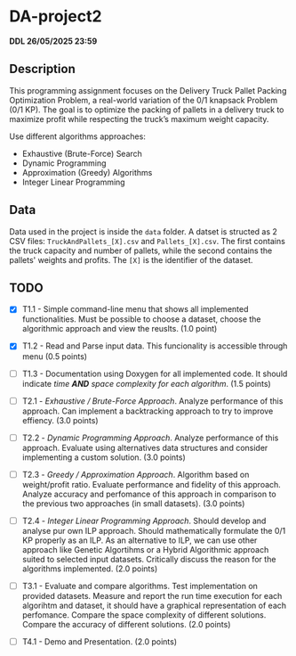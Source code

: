 # DA-project2

**DDL 26/05/2025 23:59**

## Description
This programming assignment focuses on the Delivery Truck Pallet Packing Optimization Problem, a real-world variation of the 0/1 knapsack Problem (0/1 KP). The goal is to optimize the packing of pallets in a delivery truck to maximize profit while respecting the truck’s maximum weight capacity.

Use different algorithms approaches:
- Exhaustive (Brute-Force) Search
- Dynamic Programming
- Approximation (Greedy) Algorithms
- Integer Linear Programming

## Data
Data used in the project is inside the `data` folder. A datset is structed as 2 CSV files: `TruckAndPallets_[X].csv` and `Pallets_[X].csv`. The first contains the truck capacity and number of pallets, while the second contains the pallets' weights and profits. The `[X]` is the identifier of the dataset.

## TODO
- [X] T1.1 - Simple command-line menu that shows all implemented functionalities. Must be possible to choose a dataset, choose the algorithmic approach and view the reuslts. (1.0 point)
- [X] T1.2 - Read and Parse input data. This funcionality is accessible through menu (0.5 points)
- [ ] T1.3 - Documentation using Doxygen for all implemented code. It should indicate *time **AND** space complexity for each algorithm*. (1.5 points)

- [ ] T2.1 - *Exhaustive / Brute-Force Approach*. Analyze performance of this approach. Can implement a backtracking approach to try to improve effiency. (3.0 points)
- [ ] T2.2 - *Dynamic Programming Approach*. Analyze performance of this approach. Evaluate using alternatives data structures and consider implementing a custom solution. (3.0 points)
- [ ] T2.3 - *Greedy / Approximation Approach*. Algorithm based on weight/profit ratio. Evaluate performance and fidelity of this approach. Analyze accuracy and perfomance of this approach in comparison to the previous two approaches (in small datasets). (3.0 points)
- [ ] T2.4 - *Integer Linear Programming Approach*. Should develop and analyse pur own ILP approach. Should mathematically formulate the 0/1 KP properly as an ILP. As an alternative to ILP, we can use other approach like Genetic Algortihms or a Hybrid Algorithmic approach suited to selected input datasets. Critically discuss the reason for the algorithms implemented. (2.0 points)

- [ ] T3.1 - Evaluate and compare algorithms. Test implementation on provided datasets. Measure and report the run time execution for each algorihtm and dataset, it should have a graphical representation of each perfomance. Compare the space complexity of different solutions. Compare the accuracy of different solutions. (2.0 points)

- [ ] T4.1 - Demo and Presentation. (2.0 points)
